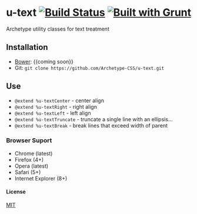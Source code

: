 # u-text [![Build Status](https://secure.travis-ci.org/Archetype-CSS/u-text.png?branch=master)](http://travis-ci.org/Archetype-CSS/utext) [![Built with Grunt](https://cdn.gruntjs.com/builtwith.png)](http://gruntjs.com/)

Archetype utility classes for text treatment

## Installation
  * [Bower](http://bower.io): {{coming soon}}
  * Git: `git clone https://github.com/Archetype-CSS/u-text.git`

## Use
  * `@extend %u-textCenter` - center align
  * `@extend %u-textRight` - right align
  * `@extend %u-textLeft` - left align
  * `@extend %u-textTruncate` - truncate a single line with an ellipsis...
  * `@extend %u-textBreak` - break lines that exceed width of parent

### Browser Suport
  * Chrome (latest)
  * Firefox (4+)
  * Opera (latest)
  * Safari (5+)
  * Internet Explorer (8+)

#### License
[MIT](/LICENSE.md)

